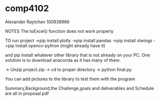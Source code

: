 # comp4102

Alexander Raytchev
100938966

NOTES
The toExcel() function does not work properly

TO run project
->pip install plotly
->pip install pandas
->pip install xlwings
->pip install opencv-python (might already have it)

and pip install whatever other library that is not already on your PC. One solution is to download anaconda as it has many of them. 


-> Unzip project.zip
-> cd to proper directory
-> python final.py

You can add pictures to the library to test them with the program


Summary,Background,the Challenge,goals and deliverables and Schedule are all in proposal.pdf

